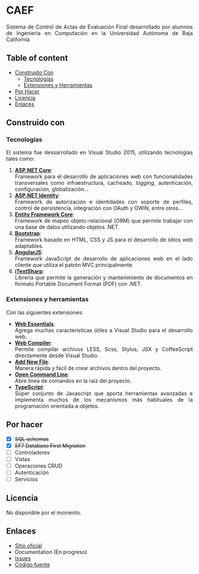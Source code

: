# CAEF
<p align="justify">Sistema de Control de Actas de Evaluación Final desarrollado por alumnos de Ingeniería en Computación en la Universidad Autónoma de Baja California</p>

## Table of content

- [Construido Con](#construido-con)
    - [Tecnologías](#tecnologías)
    - [Extensiones y Herramientas](#extensiones-y-herramientas)
- [Por Hacer](#por-hacer)
- [Licencia](#licencia)
- [Enlaces](#enlaces)

## Construido con
### Tecnologías
<p align="justify">El sistema fue dessarrollado en Visual Studio 2015, utilizando tecnologías tales como:</p>

1. [**ASP.NET Core**](https://www.asp.net/core): <div align="justify">Framework para el desarrollo de aplicaciones web con funcionalidades transversales como infraestructura, cacheado, _logging_, autenticación, configuración, globalización...</div>
2. [**ASP.NET Identity**](https://www.asp.net/identity): <div align="justify">Framework de autorización e identidades con soporte de perfiles, control de persistencia, integración con OAuth y OWIN, entre otros...</div>
3. [**Entity Framework Core**](https://docs.microsoft.com/en-us/ef/core/): <div align="justify">Framework de mapeo objeto-relacional (ORM) que permite trabajar con una base de datos utilizando objetos .NET.</div>
4. [**Bootstrap**](http://getbootstrap.com/): <div align="justify">Framework basado en HTML, CSS y JS para el desarrollo de sitios web adaptables.</div>
5. [**AngularJS**](https://angularjs.org/): <div align="justify">Framework JavaScript de desarrollo de aplicaciones web en el lado cliente que utiliza el patrón MVC principalmente.</div>
6. [**iTextSharp**](https://www.nuget.org/packages/iTextSharp/): <div align="justify">Librería que permite la generación y mantenimiento de documentos en formato Portable Document Format (PDF) con .NET.</div>
### Extensiones y herramientas
Con las siguientes extensiones:
- [**Web Essentials**](https://marketplace.visualstudio.com/items?itemName=MadsKristensen.WebEssentials20135): <div align="justify">Agrega muchas características útiles a Visual Studio para el desarrollo web.</div>
- [**Web Compiler**](https://marketplace.visualstudio.com/items?itemName=MadsKristensen.WebCompiler): <div align="justify">Permite compilar archivos LESS, Scss, Stylus, JSX y CoffeeScript directamente desde Visual Studio.</div>
- [**Add New File**](https://marketplace.visualstudio.com/items?itemName=MadsKristensen.AddNewFile): <div align="justify">Manera rápida y fácil de crear archivos dentro del proyecto.</div>
- [**Open Command Line**](https://marketplace.visualstudio.com/items?itemName=MadsKristensen.OpenCommandLine): <div align="justify">Abre línea de comandos en la raíz del proyecto.</div>
- [**TypeScript**](https://marketplace.visualstudio.com/items?itemName=TypeScriptTeam.TypeScript22forVisualStudio2015): <div align="justify">Súper conjunto de Javascript que aporta herramientas avanzadas e implementa muchos de los mecanismos más habituales de la programación orientada a objetos.</div>

## Por hacer
- [X] ~~SQL schemas~~
- [X] ~~EF7 Database First Migration~~
- [ ] Controladores
- [ ] Vistas
- [ ] Operaciones CRUD
- [ ] Autenticación
- [ ] Servicios

## Licencia
No disponible por el momento.

## Enlaces
* [Sitio oficial](https://www.facebook.com/LeyvusSoftwareDevelopment/)
* Documentation (En progreso)
* [Issues](https://github.com/RamonLM/CAEF/issues)
* [Código fuente](https://github.com/RamonLM/CAEF)
